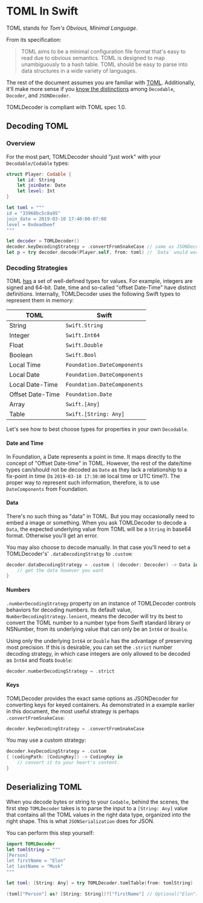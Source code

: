 # TOML In Swift

TOML stands for _Tom's Obvious, Minimal Language_.

From its specification:

> TOML aims to be a minimal configuration file format that's easy to read due to
> obvious semantics. TOML is designed to map unambiguously to a hash table. TOML
> should be easy to parse into data structures in a wide variety of languages.

The rest of the document assumes you are familiar with [TOML][0].
Additionally, it'll make more sense if you [know the distinctions][2] among
`Decodable`, `Docoder`, and `JSONDecoder`.

TOMLDecoder is compliant with TOML spec 1.0.

## Decoding TOML

### Overview

For the most part, TOMLDecoder should "just work" with your
`Decodable/Codable` types:

```swift
struct Player: Codable {
    let id: String
    let joinDate: Date
    let level: Int
}

let toml = """
id = "33968bc5c8a95"
join_date = 2019-03-10 17:40:00-07:00
level = 0xdeadbeef
"""

let decoder = TOMLDecoder()
decoder.keyDecodingStrategy = .convertFromSnakeCase // same as JSONDecoder
let p = try decoder.decode(Player.self, from: toml) // `Data` would work too
```

### Decoding Strategies

TOML [has][0] a set of well-defined types for values. For example, integers
are signed and 64-bit. Date, time and so-called "offset Date-Time" have distinct
definitions. Internally, TOMLDecoder uses the following Swift types to represent
them in memory:

| TOML             | Swift                       |
| -                | -                           |
| String           | `Swift.String`              |
| Integer          | `Swift.Int64`               |
| Float            | `Swift.Double`              |
| Boolean          | `Swift.Bool`                |
| Local Time       | `Foundation.DateComponents` |
| Local Date       | `Foundation.DateComponents` |
| Local Date-Time  | `Foundation.DateComponents` |
| Offset Date-Time | `Foundation.Date`           |
| Array            | `Swift.[Any]`               |
| Table            | `Swift.[String: Any]`       |

Let's see how to best choose types for properties in your own `Decodable`.

#### Date and Time

In Foundation, a Date represents a point in time. It maps directly to the
concept of "Offset Date-time" in TOML. However, the rest of the date/time types
can/should not be decoded as `Date` as they lack a relationship to a fix-point
in time (is `2019-03-10 17:30:00` local time or UTC time?). The proper way to
represent such information, therefore, is to use `DateComponents` from
Foundation.

#### Data

There's no such thing as "data" in TOML. But you may occasionally need to embed
a image or something. When you ask TOMLDecoder to decode a `Data`, the expected
underlying value from TOML will be a `String` in base64 format.  Otherwise
you'll get an error.

You may also choose to decode manually. In that case you'll need to set
a TOMLDecoder's' `.dataDecodingStratgy` to `.custom`:

```swift
decoder.dataDecodingStrategy = .custom { (decoder: Decocder) -> Data in
    // get the data however you want
}
```

#### Numbers

`.numberDecodingStrategy` property on an instance of TOMLDecoder controls
behaviors for decoding numbers. Its default value,
`NumberDecodingStrategy.lenient`, means the decoder will try its best to convert
the TOML number to a number type from Swift standard library or NSNumber, from
its underlying value that can only be an `Int64` or `Double`.

Using only the underlying `Int64` or `Double` has the advantage of preserving
most precision. If this is desirable, you can set the `.strict` number decoding
strategy, in which case integers are only allowed to be decoded as `Int64` and
floats `Double`:

```swift
decoder.numberDecodingStrategy = .strict
```

#### Keys

TOMLDecoder provides the exact same options as JSONDecoder for converting keys
for keyed containers. As demonstrated in a example eariler in this document, the
most useful strategy is perhaps `.convertFromSnakeCase`:

```swift
decoder.keyDecodingStrategy = .convertFromSnakeCase
```

You may use a custom strategy:
```swift
decoder.keyDecodingStrategy = .custom
{ (codingPath: [CodingKey]) -> CodingKey in
    // convert it to your heart's content.
}
```

## Deserializing TOML

When you decode bytes or string to your `Codable`, behind the scenes,
the first step `TOMLDecoder` takes is to parse the input to a `[String: Any]`
value that contains all the TOML values in the right data type, organized into
the right shape. This is what `JSONSerialization` does for JSON.

You can perform this step yourself:

```swift
import TOMLDecoder
let tomlString = """
[Person]
let firstName = "Elon"
let lastName = "Musk"
"""

let toml: [String: Any] = try TOMLDecoder.tomlTable(from: tomlString)

(toml["Person"] as? [String: String])?["firstName"] // Optional("Elon")
```

[0]: https://toml.io/
[2]: AboutJSONDecoder.md
